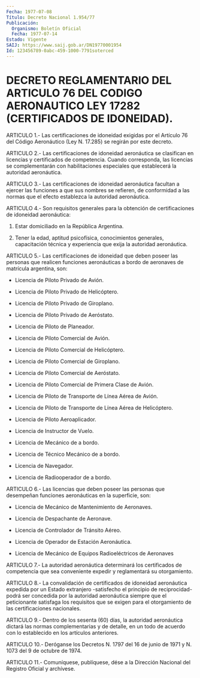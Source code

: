 ```yaml
---
Fecha: 1977-07-08
Título: Decreto Nacional 1.954/77
Publicación:
  Organismo: Boletín Oficial
  Fecha: 1977-07-14
Estado: Vigente
SAIJ: https://www.saij.gob.ar/DN19770001954
Id: 123456789-0abc-459-1000-7791soterced
---
```

# DECRETO REGLAMENTARIO DEL ARTICULO 76 DEL CODIGO AERONAUTICO LEY 17282 (CERTIFICADOS DE IDONEIDAD).

<a id="1"></a>
ARTICULO  1.- Las certificaciones de idoneidad exigidas por el Artículo 76 del  Código  Aeronáutico (Ley N. 17.285) se regirán por este decreto.

<a id="2"></a>
ARTICULO  2.-  Las certificaciones de idoneidad aeronáutica se clasifican  en licencias  y  certificados  de  competencia.  Cuando corresponda,  las  licencias  se  complementarán con habilitaciones especiales que establecerá la autoridad aeronáutica.

<a id="3"></a>
ARTICULO  3.-  Las  certificaciones  de  idoneidad aeronáutica facultan a ejercer las funciones a que sus nombres  se refieren, de conformidad  a  las  normas  que el efecto establezca la  autoridad aeronáutica.

<a id="4"></a>
ARTICULO  4.-  Son  requisitos  generales para la obtención de certificaciones de idoneidad aeronáutica:

1) Estar domiciliado en la República Argentina.

2)  Tener  la edad, aptitud psicofísica,  conocimientos  generales, capacitación    técnica   y  experiencia  que  exija  la  autoridad aeronáutica.

<a id="5"></a>
ARTICULO 5.- Las certificaciones de idoneidad que deben poseer las  personas  que  realicen  funciones  aeronáuticas  a  bordo  de aeronaves de matrícula argentina, son:

- Licencia de Piloto Privado de Avión.

- Licencia de Piloto Privado de Helicóptero.

- Licencia de Piloto Privado de Giroplano.

- Licencia de Piloto Privado de Aeróstato.

- Licencia de Piloto de Planeador.

- Licencia de Piloto Comercial de Avión.

- Licencia de Piloto Comercial de Helicóptero.

- Licencia de Piloto Comercial de Giroplano.

- Licencia de Piloto Comercial de Aeróstato.

- Licencia  de  Piloto  Comercial  de  Primera Clase de Avión.

- Licencia de Piloto de Transporte de Línea  Aérea  de  Avión.

-  Licencia  de Piloto de Transporte de Línea Aérea de Helicóptero.

- Licencia de Piloto Aeroaplicador.

- Licencia de Instructor de Vuelo.

- Licencia de Mecánico de a bordo.

- Licencia de Técnico Mecánico de a bordo.

- Licencia de Navegador.

- Licencia de Radiooperador de a bordo.

<a id="6"></a>
ARTICULO  6.-  Las licencias que deben poseer las personas que desempeñan funciones  aeronáuticas  en  la  superficie,  son:

-   Licencia  de  Mecánico  de  Mantenimiento  de  Aeronaves.

- Licencia de Despachante de Aeronave.

- Licencia de Controlador de Tránsito Aéreo.

- Licencia de Operador de Estación Aeronáutica.

- Licencia  de  Mecánico  de  Equipos  Radioeléctricos de Aeronaves

<a id="7"></a>
ARTICULO  7.-  La  autoridad  aeronáutica  determinará  los certificados    de   competencia  que  sea  conveniente  expedir  y reglamentará su otorgamiento.

<a id="8"></a>
ARTICULO  8.-  La  convalidación  de certificados de idoneidad aeronáutica  expedida  por  un  Estado  extranjero  -satisfecho  el principio  de reciprocidad- podrá ser concedida  por  la  autoridad aeronáutica  siempre  que  el peticionante satisfaga los requisitos que  se  exigen  para  el  otorgamiento    de  las  certificaciones nacionales.

<a id="9"></a>
ARTICULO  9.-  Dentro  de  los sesenta (60) días, la autoridad aeronáutica dictará las normas complementarias  y de detalle, en un todo  de  acuerdo  con lo establecido en los artículos  anteriores.

<a id="10"></a>
ARTICULO 10.- Deróganse los Decretos N. 1797 del 16 de junio de 1971 y N. 1073 del 9 de octubre de 1974.

<a id="11"></a>
ARTICULO  11.-  Comuníquese,  publíquese,  dése a la Dirección Nacional del Registro Oficial y archívese.